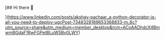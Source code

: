 [## Hi there 👋

<!--
**VelatDicleli/velatdicleli** is a ✨ _special_ ✨ repository because its `README.md` (this file) appears on your GitHub profile.

Here are some ideas to get you started:

- 🔭 I’m currently working on ...
- 🌱 I’m currently learning ...
- 👯 I’m looking to collaborate on ...
- 🤔 I’m looking for help with ...
- 💬 Ask me about ...
- 📫 How to reach me: ...
- 😄 Pronouns: ...
- ⚡ Fun fact: ...
-->
](https://www.linkedin.com/posts/akshay-pachaar_a-python-decorator-is-all-you-need-to-deploy-ugcPost-7348328189653368833-m_6c?utm_source=share&utm_medium=member_desktop&rcm=ACoAADhdcX4BmwmBGdaF1RwFGPetBLuW5Bv0LWY)
